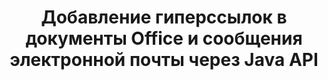 ---
############################# Static ############################
layout: "auto-gen-gist"
draft: false
path: "ru/assembly/java/hyperlink/md/"
otherformats: PDF HTML XPS TIFF MHTML TXT XAML EPUB SVG PS PCL XML OTT OXPS POT OTP DOC DOCX DOCM DOT DOTX DOTM RTF ODT OTT XLS XLT XLSX XLSM XLTX XLTM XLSB ODS PPT PPTX PPTM PPS PPSX PPSM  POTX POTM ODP EML EMLX MSG 

############################# Head ############################
head_title: "Добавление гиперссылок в документы и отчеты Office MD через Java API"
head_description: "GroupDocs.Assembl для Java поддерживает динамическую вставку гиперссылок на офисные документы и документы электронной почты, такие как PDF DOCX, RTF, XLSX, PPTX, EML, MSG и другие, внутри приложений Java."

############################# Header ############################
title: "Добавление гиперссылок в документы Office и сообщения электронной почты через Java API"
description: "GroupDocs.Assembly Java API позволяет профессионалам программного обеспечения программно добавлять гиперссылки в сообщения электронной почты и документы Office, такие как PDF DOC, DOCX, RTF, XLSX, CSV, PPTX, MSG и другие."

######################### Download Button #######################
button:
    enable: true

############################# About ############################
about:
    enable: true
    title: "Как использовать Java API для добавления гиперссылок в документы Office и электронные письма?"
    content: |
       Гиперссылка — это слово, фраза или изображение, по которым можно щелкнуть, чтобы перейти к новому документу или новому разделу в текущем документе. Гиперссылки являются основой всемирной паутины и используются для многих необходимых функций во всемирной паутине. GroupDocs.Assembly для Java — это API автоматизации документов и создания отчетов, который помогает разработчикам программного обеспечения динамически вставлять гиперссылки в свои документы или отчеты. API очень стабилен и полностью поддерживает несколько расширенных функций, связанных с управлением гиперссылками, таких как добавление гиперссылок на страницу документа, добавление ссылок на слайд презентации, добавление гиперссылок в ячейки электронной таблицы, изменение содержимого гиперссылок, динамическая вставка ссылок из закладок, удаление ненужных ссылок. ссылки, показывать текст вместо гиперссылки и многое другое. Некоторые из очень распространенных типов документов, такие как PDF, HTML, электронная почта Outlook, Microsoft Office Word, рабочие листы Excel, презентации PowerPoint и т. д., полностью поддерживаются.

############################# content ############################
steps:
    enable: true
    block:
    - title_left: "Вставка гиперссылок на документы обработки текста через Java"
      content_left: |
       Java API GroupDocs.Assembly полностью поддерживает вставку и редактирование гиперссылок внутри различных широко используемых форматов документов. В приведенном ниже примере кода Java показано, как вставлять гиперссылки в документ Microsoft Word.

      title_right: "Вставка гиперссылок в документ MD с помощью Java"
      content_right: |
        * Настройка исходных и целевых документов
        * Установить выражение Uri, а также отображать текстовое выражение
        * Создайте экземпляр класса [DocumentAssembler](https://apireference.groupdocs.com/assembly/java/com.groupdocs.assembly/DocumentAssembler).
        * Вызовите [AssembleDocument](https://apireference.groupdocs.com/assembly/java/com.groupdocs.assembly/DocumentAssembler#assembleDocument-java.io.InputStream-java.io.OutputStream-com.groupdocs.assembly.LoadSaveOptions-com.groupdocs.assembly.DataSourceInfo...-) для сборки документа. Он поддерживает
          * Поток для чтения шаблона документа.
          * Поток для записи результирующего документа.
          * Дополнительные возможности загрузки и сохранения документа.
          * Информация об объектах источника данных.

      gisthash: "ecae8e7f8626f52f4dda03e76c96ff57"
      gistfile: "add_hyperlinks_to_word_documents.java"

    - title_left: "Добавить гиперссылки в электронные таблицы через Java"
      content_left: |
       Java API GroupDocs.Assembly позволяет программистам с легкостью вставлять и изменять гиперссылки внутри своих электронных таблиц. Они могут легко получить доступ, отредактировать его местоположение или заменить его новым. Следующий код Java демонстрирует, как легко программисты могут добавлять гиперссылки в свои электронные таблицы.

      title_right: "Как вставить гиперссылки в файл MD"
      content_right: |
        * Настройка исходного и целевого файлов электронных таблиц
        * Установить выражение Uri, а также отображать текстовое выражение
        * Создайте экземпляр класса [DocumentAssembler](https://apireference.groupdocs.com/assembly/java/com.groupdocs.assembly/DocumentAssembler).
        * Вызовите [AssembleDocument](https://apireference.groupdocs.com/assembly/java/com.groupdocs.assembly/DocumentAssembler#assembleDocument-java.io.InputStream-java.io.OutputStream-com.groupdocs.assembly.LoadSaveOptions-com.groupdocs.assembly.DataSourceInfo...-) для сборки документа. Он поддерживает
          * Поток для чтения шаблона документа.
          * Поток для записи результирующего документа.
          * Дополнительные возможности загрузки и сохранения документа.
          * Информация об объектах источника данных.

      gisthash: "92bbf74f1dd23e5f7c6e5b5db0ff2504"
      gistfile: "add_hyperlinks_in_ spreadsheet_documents.java"

    - title_left: "Вставка гиперссылок в презентацию PowerPoint через Java"
      content_left: |
       Java API GroupDocs.Assembly упрощает для программистов решение задач, связанных с управлением документами. Вот пример кода Java, который показывает, как легко программисты могут получить доступ к своим документам презентации PowerPoint и добавить в них гиперссылки.

      title_right: "Как вставлять гиперссылки в презентации"
      content_right: |
        * Настройка исходных и целевых файлов презентации
        * Установите Uri и отобразите текстовые выражения
        * Создайте экземпляр класса [DocumentAssembler](https://apireference.groupdocs.com/assembly/java/com.groupdocs.assembly/DocumentAssembler).
        * Вызовите [AssembleDocument](https://apireference.groupdocs.com/assembly/java/com.groupdocs.assembly/DocumentAssembler#assembleDocument-java.io.InputStream-java.io.OutputStream-com.groupdocs.assembly.LoadSaveOptions-com.groupdocs.assembly.DataSourceInfo...-) для сборки документа. Он поддерживает
          * Поток для чтения шаблона документа.
          * Поток для записи результирующего документа.
          * Дополнительные возможности загрузки и сохранения документа.
          * Информация об объектах источника данных.

      gisthash: "06535fd50bfd353db586671a504d2783"
      gistfile: "add_hyperlinks_in_ presentation_documents.java"

    - title_left: "Используйте Java API для добавления гиперссылок в сообщения электронной почты"
      content_left: |
       GroupDocs.Assembly for Java позволяет разработчикам программного обеспечения легко добавлять гиперссылки в свои сообщения электронной почты с помощью всего нескольких строк кода Java. В следующем примере показано, как легко разработчики могут вставлять гиперссылки в свои документы электронной почты и отправлять их другим пользователям в своих собственных приложениях Java.

      title_right: "Как добавить гиперссылки в электронные письма"
      content_right: |
        * Настройка исходного и целевого файлов электронных таблиц
        * Установите Uri и отобразите текстовые выражения
        * Создайте экземпляр класса [DocumentAssembler](https://apireference.groupdocs.com/assembly/java/com.groupdocs.assembly/DocumentAssembler).
        * Вызовите [AssembleDocument](https://apireference.groupdocs.com/assembly/java/com.groupdocs.assembly/DocumentAssembler#assembleDocument-java.io.InputStream-java.io.OutputStream-com.groupdocs.assembly.LoadSaveOptions-com.groupdocs.assembly.DataSourceInfo...-) для сборки документа. Он поддерживает
          * Поток для чтения шаблона документа.
          * Поток для записи результирующего документа.
          * Дополнительные возможности загрузки и сохранения документа.
          * Информация об объектах источника данных.

      gisthash: "551cef5d45d08caa851d483a705114bb"
      gistfile: "add_hyperlinks_in_email_documents.java"  

    - title_left: "Системные Требования"
      content_left: |
       API GroupDocs.Assembly Java поддерживаются на всех основных платформах и операционных системах. Он может создавать документы в Microsoft Word, Excel, PowerPoint, Outlook, OpenOffice и более 50 других форматах. Полное руководство по системным требованиям см. на странице [системные требования](https://docs.groupdocs.com/assembly/java/system-requirements/). Перед выполнением приведенного ниже кода убедитесь, что на вашем компьютере установлены следующие предварительные компоненты. система:
         * Операционные системы: Microsoft Windows, Linux, MacOS
         * Поддержка версий Java: J2SE 7.0 (1.7), J2SE 8.0 (1.8) или выше
         * Получите последнюю версию Java API GroupDocs.Assembly от [Maven](https://mvnrepository.com/artifact/com.groupdocs/groupdocs-assembly/)
        
      title_right: "Зачем использовать GroupDocs.Assembly"
      content_right: |
        * Создание пользовательских документов из шаблонов.
        * Динамически прикреплять вложения электронной почты.
        * Для создания и автоматизации документов не требуется никакого дополнительного программного обеспечения.
        * Создает выходной документ на основе источника данных.
        * Динамически вставлять содержимое документа в отчет
        * Применение формулы во время сборки электронной таблицы.
        * Обеспечивает поддержку нескольких форматов данных
        * Поддержка последовательных операций с данными.

demos:
    enable: true
        

more_formats:
    enable: true


back_to_top:
    enable: true
---